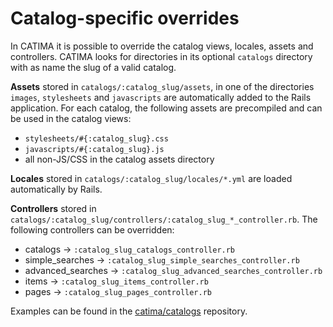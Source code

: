 # Catalog-specific overrides

In CATIMA it is possible to override the catalog views, locales, assets and controllers. CATIMA looks for directories in its optional `catalogs` directory with as name the slug of a valid catalog.

**Assets** stored in `catalogs/:catalog_slug/assets`, in one of the directories `images`, `stylesheets` and `javascripts` are automatically added to the Rails application. For each catalog, the following assets are precompiled and can be used in the catalog views:

- `stylesheets/#{:catalog_slug}.css`
- `javascripts/#{:catalog_slug}.js`
- all non-JS/CSS in the catalog assets directory


**Locales** stored in `catalogs/:catalog_slug/locales/*.yml` are loaded automatically by Rails.

**Controllers** stored in `catalogs/:catalog_slug/controllers/:catalog_slug_*_controller.rb`. The following controllers can be overridden:

- catalogs -> `:catalog_slug_catalogs_controller.rb`
- simple_searches -> `:catalog_slug_simple_searches_controller.rb`
- advanced_searches -> `:catalog_slug_advanced_searches_controller.rb`
- items -> `:catalog_slug_items_controller.rb`
- pages -> `:catalog_slug_pages_controller.rb`

Examples can be found in the [catima/catalogs](https://github.com/catima/catalogs) repository.